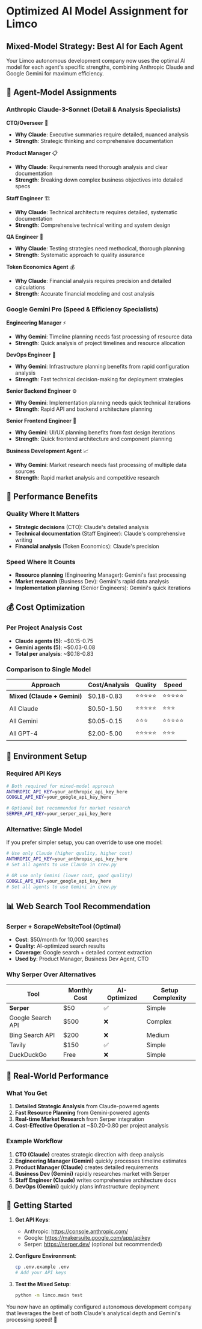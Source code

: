 # Optimized AI Model Assignment for Limco

## Mixed-Model Strategy: Best AI for Each Agent

Your Limco autonomous development company now uses the optimal AI model for each agent's specific strengths, combining Anthropic Claude and Google Gemini for maximum efficiency.

## 🎯 Agent-Model Assignments

### **Anthropic Claude-3-Sonnet** (Detail & Analysis Specialists)

**CTO/Overseer** 🎯
- **Why Claude**: Executive summaries require detailed, nuanced analysis
- **Strength**: Strategic thinking and comprehensive documentation

**Product Manager** 📋  
- **Why Claude**: Requirements need thorough analysis and clear documentation
- **Strength**: Breaking down complex business objectives into detailed specs

**Staff Engineer** 🏗️
- **Why Claude**: Technical architecture requires detailed, systematic documentation
- **Strength**: Comprehensive technical writing and system design

**QA Engineer** 🧪
- **Why Claude**: Testing strategies need methodical, thorough planning
- **Strength**: Systematic approach to quality assurance

**Token Economics Agent** 💰
- **Why Claude**: Financial analysis requires precision and detailed calculations
- **Strength**: Accurate financial modeling and cost analysis

### **Google Gemini Pro** (Speed & Efficiency Specialists)

**Engineering Manager** ⚡
- **Why Gemini**: Timeline planning needs fast processing of resource data
- **Strength**: Quick analysis of project timelines and resource allocation

**DevOps Engineer** 🚀
- **Why Gemini**: Infrastructure planning benefits from rapid configuration analysis
- **Strength**: Fast technical decision-making for deployment strategies

**Senior Backend Engineer** ⚙️
- **Why Gemini**: Implementation planning needs quick technical iterations
- **Strength**: Rapid API and backend architecture planning

**Senior Frontend Engineer** 🎨
- **Why Gemini**: UI/UX planning benefits from fast design iterations
- **Strength**: Quick frontend architecture and component planning

**Business Development Agent** 📈
- **Why Gemini**: Market research needs fast processing of multiple data sources
- **Strength**: Rapid market analysis and competitive research

## 🚀 Performance Benefits

### **Quality Where It Matters**
- **Strategic decisions** (CTO): Claude's detailed analysis
- **Technical documentation** (Staff Engineer): Claude's comprehensive writing
- **Financial analysis** (Token Economics): Claude's precision

### **Speed Where It Counts**
- **Resource planning** (Engineering Manager): Gemini's fast processing
- **Market research** (Business Dev): Gemini's rapid data analysis
- **Implementation planning** (Senior Engineers): Gemini's quick iterations

## 💰 Cost Optimization

### **Per Project Analysis Cost**
- **Claude agents (5)**: ~$0.15-0.75
- **Gemini agents (5)**: ~$0.03-0.08
- **Total per analysis**: ~$0.18-0.83

### **Comparison to Single Model**
| Approach | Cost/Analysis | Quality | Speed |
|----------|---------------|---------|-------|
| **Mixed (Claude + Gemini)** | $0.18-0.83 | ⭐⭐⭐⭐⭐ | ⭐⭐⭐⭐⭐ |
| All Claude | $0.50-1.50 | ⭐⭐⭐⭐⭐ | ⭐⭐⭐ |
| All Gemini | $0.05-0.15 | ⭐⭐⭐ | ⭐⭐⭐⭐⭐ |
| All GPT-4 | $2.00-5.00 | ⭐⭐⭐⭐⭐ | ⭐⭐⭐ |

## 🔧 Environment Setup

### **Required API Keys**
```bash
# Both required for mixed-model approach
ANTHROPIC_API_KEY=your_anthropic_api_key_here
GOOGLE_API_KEY=your_google_api_key_here

# Optional but recommended for market research
SERPER_API_KEY=your_serper_api_key_here
```

### **Alternative: Single Model**
If you prefer simpler setup, you can override to use one model:
```bash
# Use only Claude (higher quality, higher cost)
ANTHROPIC_API_KEY=your_anthropic_api_key_here
# Set all agents to use Claude in crew.py

# OR use only Gemini (lower cost, good quality)
GOOGLE_API_KEY=your_google_api_key_here
# Set all agents to use Gemini in crew.py
```

## 📊 Web Search Tool Recommendation

### **Serper + ScrapeWebsiteTool (Optimal)**
- **Cost**: $50/month for 10,000 searches
- **Quality**: AI-optimized search results
- **Coverage**: Google search + detailed content extraction
- **Used by**: Product Manager, Business Dev Agent, CTO

### **Why Serper Over Alternatives**
| Tool | Monthly Cost | AI-Optimized | Setup Complexity |
|------|-------------|--------------|------------------|
| **Serper** | $50 | ✅ | Simple |
| Google Search API | $500 | ❌ | Complex |
| Bing Search API | $200 | ❌ | Medium |
| Tavily | $150 | ✅ | Simple |
| DuckDuckGo | Free | ❌ | Simple |

## 🎯 Real-World Performance

### **What You Get**
1. **Detailed Strategic Analysis** from Claude-powered agents
2. **Fast Resource Planning** from Gemini-powered agents  
3. **Real-time Market Research** from Serper integration
4. **Cost-Effective Operation** at ~$0.20-0.80 per project analysis

### **Example Workflow**
1. **CTO (Claude)** creates strategic direction with deep analysis
2. **Engineering Manager (Gemini)** quickly processes timeline estimates
3. **Product Manager (Claude)** creates detailed requirements
4. **Business Dev (Gemini)** rapidly researches market with Serper
5. **Staff Engineer (Claude)** writes comprehensive architecture docs
6. **DevOps (Gemini)** quickly plans infrastructure deployment

## 🚀 Getting Started

1. **Get API Keys**:
   - Anthropic: https://console.anthropic.com/
   - Google: https://makersuite.google.com/app/apikey
   - Serper: https://serper.dev/ (optional but recommended)

2. **Configure Environment**:
   ```bash
   cp .env.example .env
   # Add your API keys
   ```

3. **Test the Mixed Setup**:
   ```bash
   python -m limco.main test
   ```

You now have an optimally configured autonomous development company that leverages the best of both Claude's analytical depth and Gemini's processing speed! 🎉
